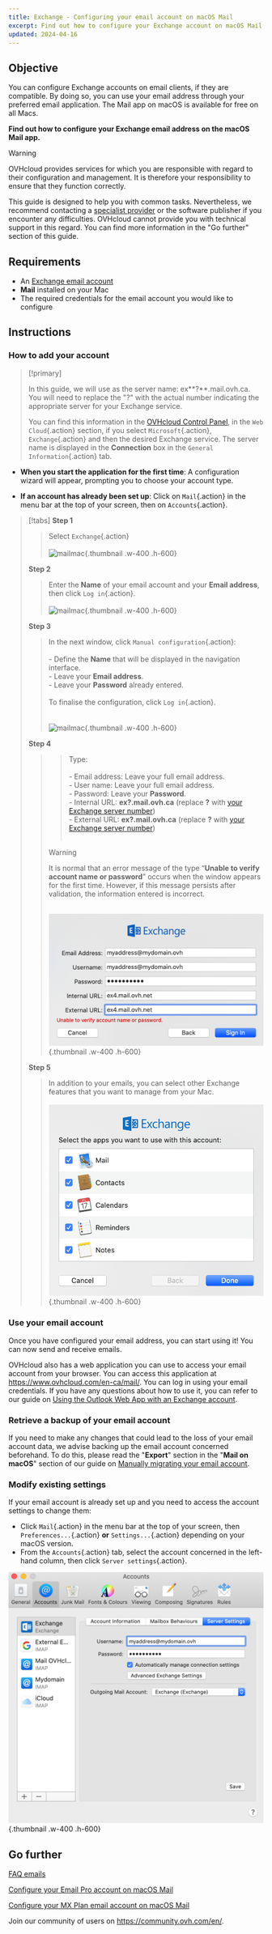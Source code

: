 ```yaml
---
title: Exchange - Configuring your email account on macOS Mail
excerpt: Find out how to configure your Exchange account on macOS Mail
updated: 2024-04-16
---
```


<style>
.w-400 {
max-width:400px !important;
}
.h-600 {
max-height:600px !important;
}
</style>

## Objective

You can configure Exchange accounts on email clients, if they are compatible. By doing so, you can use your email address through your preferred email application. The Mail app on macOS is available for free on all Macs.

**Find out how to configure your Exchange email address on the macOS Mail app.**

> [!warning]
>
> OVHcloud provides services for which you are responsible with regard to their configuration and management. It is therefore your responsibility to ensure that they function correctly.
> 
> This guide is designed to help you with common tasks. Nevertheless, we recommend contacting a [specialist provider](/links/partner) or the software publisher if you encounter any difficulties. OVHcloud cannot provide you with technical support in this regard. You can find more information in the "Go further" section of this guide.
>

## Requirements

- An [Exchange email account](links/web/emails-hosted-exchange)
- **Mail** installed on your Mac
-  The required credentials for the email account you would like to configure
 
## Instructions

### How to add your account <a name="addaccount"></a>

> [!primary]
>
> In this guide, we will use as the server name: ex**?**.mail.ovh.ca. You will need to replace the "?" with the actual number indicating the appropriate server for your Exchange service.
> 
> You can find this information in the [OVHcloud Control Panel](/links/manager), in the `Web Cloud`{.action} section, if you select `Microsoft`{.action}, `Exchange`{.action} and then the desired Exchange service. The server name is displayed in the **Connection** box in the `General Information`{.action} tab.
>

- **When you start the application for the first time**: A configuration wizard will appear, prompting you to choose your account type.

- **If an account has already been set up**: Click on `Mail`{.action} in the menu bar at the top of your screen, then on `Accounts`{.action}.

> [!tabs]
> **Step 1**
>> Select `Exchange`{.action}<br><br>
>>![mailmac](images/mail-mac-exchange01.png){.thumbnail .w-400 .h-600}
>>
> **Step 2**
>> Enter the **Name** of your email account and your **Email address**, then click `Log in`{.action}. <br><br>
>>![mailmac](images/mail-mac-exchange02.png){.thumbnail .w-400 .h-600}
>>
> **Step 3**
>> In the next window, click `Manual configuration`{.action}: <br><br>- Define the **Name** that will be displayed in the navigation interface. <br>- Leave your **Email address**.<br>- Leave your **Password** already entered. <br><br>To finalise the configuration, click `Log in`{.action}. <br><br><br>
>>![mailmac](images/mail-mac-exchange03.png){.thumbnail .w-400 .h-600}
>>
> **Step 4**
>>> Type: <br><br>- Email address: Leave your full email address.<br>- User name: Leave your full email address. <br>- Password: Leave your **Password**.<br> - Internal URL: **ex?.mail.ovh.ca** (replace **?** with [your Exchange server number](#addaccount))<br>- External URL: **ex?.mail.ovh.ca** (replace **?** with [your Exchange server number](#addaccount))<br><br>
>>
>> > [!warning]
>>>
>>> It is normal that an error message of the type “**Unable to verify account name or password**” occurs when the window appears for the first time. However, if this message persists after validation, the information entered is incorrect.<br><br>
>>
>>![mailmac](images/mail-mac-exchange04.png){.thumbnail .w-400 .h-600}
>>
> **Step 5**
>> In addition to your emails, you can select other Exchange features that you want to manage from your Mac. <br><br>![mailmac](images/mail-mac-exchange05.png){.thumbnail .w-400 .h-600}

### Use your email account

Once you have configured your email address, you can start using it! You can now send and receive emails.

OVHcloud also has a web application you can use to access your email account from your browser. You can access this application at <https://www.ovhcloud.com/en-ca/mail/>. You can log in using your email credentials. If you have any questions about how to use it, you can refer to our guide on [Using the Outlook Web App with an Exchange account](/pages/web_cloud/email_and_collaborative_solutions/using_the_outlook_web_app_webmail/email_owa).

### Retrieve a backup of your email account

If you need to make any changes that could lead to the loss of your email account data, we advise backing up the email account concerned beforehand. To do this, please read the "**Export**" section in the "**Mail on macOS**" section of our guide on [Manually migrating your email account](/pages/web_cloud/email_and_collaborative_solutions/migrating/manual_email_migration#exporting).

### Modify existing settings

If your email account is already set up and you need to access the account settings to change them:

- Click `Mail`{.action} in the menu bar at the top of your screen, then `Preferences...`{.action} **or** `Settings...`{.action} depending on your macOS version.
- From the `Accounts`{.action} tab, select the account concerned in the left-hand column, then click `Server settings`{.action}.

![mailmac](images/mail-mac-exchange06.png){.thumbnail .w-400 .h-600}

## Go further

[FAQ emails](/pages/web_cloud/email_and_collaborative_solutions/mx_plan/faq-emails)

[Configure your Email Pro account on macOS Mail](/pages/web_cloud/email_and_collaborative_solutions/email_pro/how_to_configure_mail_macos)

[Configure your MX Plan email account on macOS Mail](/pages/web_cloud/email_and_collaborative_solutions/mx_plan/how_to_configure_mail_macos)

Join our community of users on <https://community.ovh.com/en/>.
